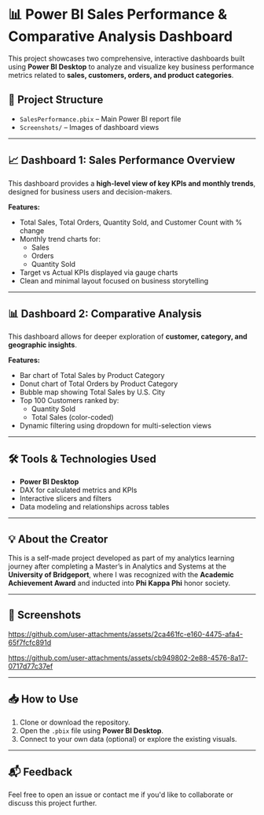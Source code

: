 # 📊 Power BI Sales Performance & Comparative Analysis Dashboard

This project showcases two comprehensive, interactive dashboards built using **Power BI Desktop** to analyze and visualize key business performance metrics related to **sales, customers, orders, and product categories**.

## 📁 Project Structure
- `SalesPerformance.pbix` – Main Power BI report file
- `Screenshots/` – Images of dashboard views


---

## 📈 Dashboard 1: Sales Performance Overview

This dashboard provides a **high-level view of key KPIs and monthly trends**, designed for business users and decision-makers.

**Features:**
- Total Sales, Total Orders, Quantity Sold, and Customer Count with % change
- Monthly trend charts for:
  - Sales
  - Orders
  - Quantity Sold
- Target vs Actual KPIs displayed via gauge charts
- Clean and minimal layout focused on business storytelling

---

## 📊 Dashboard 2: Comparative Analysis

This dashboard allows for deeper exploration of **customer, category, and geographic insights**.

**Features:**
- Bar chart of Total Sales by Product Category
- Donut chart of Total Orders by Product Category
- Bubble map showing Total Sales by U.S. City
- Top 100 Customers ranked by:
  - Quantity Sold
  - Total Sales (color-coded)
- Dynamic filtering using dropdown for multi-selection views

---

## 🛠 Tools & Technologies Used
- **Power BI Desktop**
- DAX for calculated metrics and KPIs
- Interactive slicers and filters
- Data modeling and relationships across tables

---

## 💡 About the Creator
This is a self-made project developed as part of my analytics learning journey after completing a Master’s in Analytics and Systems at the **University of Bridgeport**, where I was recognized with the **Academic Achievement Award** and inducted into **Phi Kappa Phi** honor society.

---

## 🔗 Screenshots
https://github.com/user-attachments/assets/2ca461fc-e160-4475-afa4-65f7fcfc891d

https://github.com/user-attachments/assets/cb949802-2e88-4576-8a17-0717d77c37ef


---

## 📥 How to Use
1. Clone or download the repository.
2. Open the `.pbix` file using **Power BI Desktop**.
3. Connect to your own data (optional) or explore the existing visuals.

---

## 📬 Feedback
Feel free to open an issue or contact me if you'd like to collaborate or discuss this project further.


